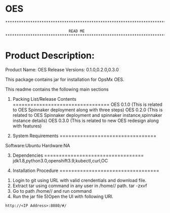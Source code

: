 # OES
    *************************************************************************

                                READ ME
    *************************************************************************


Product Description:
====================

 Product Name: OES
 Release Versions: 0.1.0,0.2.0,0.3.0

 This package contains jar for installation for OpsMx OES.

 This readme contains the following main sections

 1. Packing List/Release Contents
=================================
     OES 0.1.0 (This is related to OES Spinnaker deployment along with three steps)
     OES 0.2.0 (This is related to OES Spinnaker deployment and spinnaker instance,spinnaker instance details)
     OES 0.3.0 (This is related to new OES redesign along with features)


 2. System Requirements
=================================

 Software:Ubuntu
 Hardware:NA

3. Dependencies
==================================
 jdk1.8,python3.0,openshift3.9,kubectl,curl,OC

4. Installation Procedure
==================================
 
  1) Login to git using URL  with valid crendentials and download file.
  2) Extract tar using command in any user in /home/<user>/ path.
     tar -zxvf <file name>
  3) Go to path /home/<user>/ and run command
  4) Run the jar file
  5)Open the UI with following URl.
    
    http://<IP Address>:8080/#/ 
